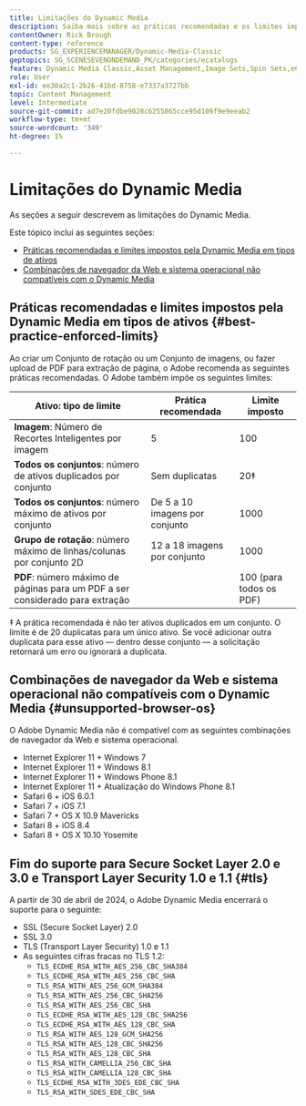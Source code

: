 ```yaml
---
title: Limitações do Dynamic Media
description: Saiba mais sobre as práticas recomendadas e os limites impostos ao criar um Conjunto de imagens ou um Conjunto de rotação ou carregar um PDF. Saiba mais sobre combinações incompatíveis de navegador da Web e sistema operacional para o Dynamic Media.
contentOwner: Rick Brough
content-type: reference
products: SG_EXPERIENCEMANAGER/Dynamic-Media-Classic
geptopics: SG_SCENESEVENONDEMAND_PK/categories/ecatalogs
feature: Dynamic Media Classic,Asset Management,Image Sets,Spin Sets,eCatalog
role: User
exl-id: ee30a2c1-2b26-41bd-8758-e7337a3727bb
topic: Content Management
level: Intermediate
source-git-commit: ad7e20fdbe9028c6255865cce95d109f9e9eeab2
workflow-type: tm+mt
source-wordcount: '349'
ht-degree: 1%

---
```


# Limitações do Dynamic Media

As seções a seguir descrevem as limitações do Dynamic Media.

Este tópico inclui as seguintes seções:

* [Práticas recomendadas e limites impostos pela Dynamic Media em tipos de ativos](#best-practice-enforced-limits)
* [Combinações de navegador da Web e sistema operacional não compatíveis com o Dynamic Media](#unsupported-browser-os)

## Práticas recomendadas e limites impostos pela Dynamic Media em tipos de ativos {#best-practice-enforced-limits}

Ao criar um Conjunto de rotação ou um Conjunto de imagens, ou fazer upload de PDF para extração de página, o Adobe recomenda as seguintes práticas recomendadas. O Adobe também impõe os seguintes limites:

| Ativo: tipo de limite | Prática recomendada | Limite imposto |
| --- | --- | --- |
| **Imagem**: Número de Recortes Inteligentes por imagem | 5 | 100 |
| **Todos os conjuntos**: número de ativos duplicados por conjunto | Sem duplicatas | 20‡ |
| **Todos os conjuntos**: número máximo de ativos por conjunto | De 5 a 10 imagens por conjunto | 1000 |
| **Grupo de rotação**: número máximo de linhas/colunas por conjunto 2D | 12 a 18 imagens por conjunto | 1000 |
| **PDF**: número máximo de páginas para um PDF a ser considerado para extração |  | 100 (para todos os PDF) |

‡ A prática recomendada é não ter ativos duplicados em um conjunto. O limite é de 20 duplicatas para um único ativo. Se você adicionar outra duplicata para esse ativo — dentro desse conjunto — a solicitação retornará um erro ou ignorará a duplicata.

<!-- See also [Dynamic Media limitations](/help/using/assets/limitations.md). -->

## Combinações de navegador da Web e sistema operacional não compatíveis com o Dynamic Media {#unsupported-browser-os}

<!-- CQDOC-19433 -->

O Adobe Dynamic Media não é compatível com as seguintes combinações de navegador da Web e sistema operacional.

* Internet Explorer 11 + Windows 7
* Internet Explorer 11 + Windows 8.1
* Internet Explorer 11 + Windows Phone 8.1
* Internet Explorer 11 + Atualização do Windows Phone 8.1
* Safari 6 + iOS 6.0.1
* Safari 7 + iOS 7.1
* Safari 7 + OS X 10.9 Mavericks
* Safari 8 + iOS 8.4
* Safari 8 + OS X 10.10 Yosemite

## Fim do suporte para Secure Socket Layer 2.0 e 3.0 e Transport Layer Security 1.0 e 1.1 {#tls}

<!-- CQDOC-19433 (original ticket)
and CQDOC-19792 (removed as per this ticket December 5, 2022) -->

A partir de 30 de abril de 2024, o Adobe Dynamic Media encerrará o suporte para o seguinte:

* SSL (Secure Socket Layer) 2.0
* SSL 3.0
* TLS (Transport Layer Security) 1.0 e 1.1
* As seguintes cifras fracas no TLS 1.2:
   * `TLS_ECDHE_RSA_WITH_AES_256_CBC_SHA384`
   * `TLS_ECDHE_RSA_WITH_AES_256_CBC_SHA`
   * `TLS_RSA_WITH_AES_256_GCM_SHA384`
   * `TLS_RSA_WITH_AES_256_CBC_SHA256`
   * `TLS_RSA_WITH_AES_256_CBC_SHA`
   * `TLS_ECDHE_RSA_WITH_AES_128_CBC_SHA256`
   * `TLS_ECDHE_RSA_WITH_AES_128_CBC_SHA`
   * `TLS_RSA_WITH_AES_128_GCM_SHA256`
   * `TLS_RSA_WITH_AES_128_CBC_SHA256`
   * `TLS_RSA_WITH_AES_128_CBC_SHA`
   * `TLS_RSA_WITH_CAMELLIA_256_CBC_SHA`
   * `TLS_RSA_WITH_CAMELLIA_128_CBC_SHA`
   * `TLS_ECDHE_RSA_WITH_3DES_EDE_CBC_SHA`
   * `TLS_RSA_WITH_SDES_EDE_CBC_SHA`

